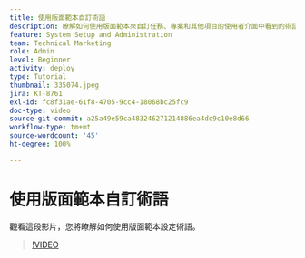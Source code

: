 ```yaml
---
title: 使用版面範本自訂術語
description: 瞭解如何使用版面範本來自訂任務、專案和其他項目的使用者介面中看到的術語。
feature: System Setup and Administration
team: Technical Marketing
role: Admin
level: Beginner
activity: deploy
type: Tutorial
thumbnail: 335074.jpeg
jira: KT-8761
exl-id: fc8f31ae-61f8-4705-9cc4-18068bc25fc9
doc-type: video
source-git-commit: a25a49e59ca483246271214886ea4dc9c10e8d66
workflow-type: tm+mt
source-wordcount: '45'
ht-degree: 100%

---
```


# 使用版面範本自訂術語

觀看這段影片，您將瞭解如何使用版面範本設定術語。

>[!VIDEO](https://video.tv.adobe.com/v/335074/?quality=12&learn=on)
